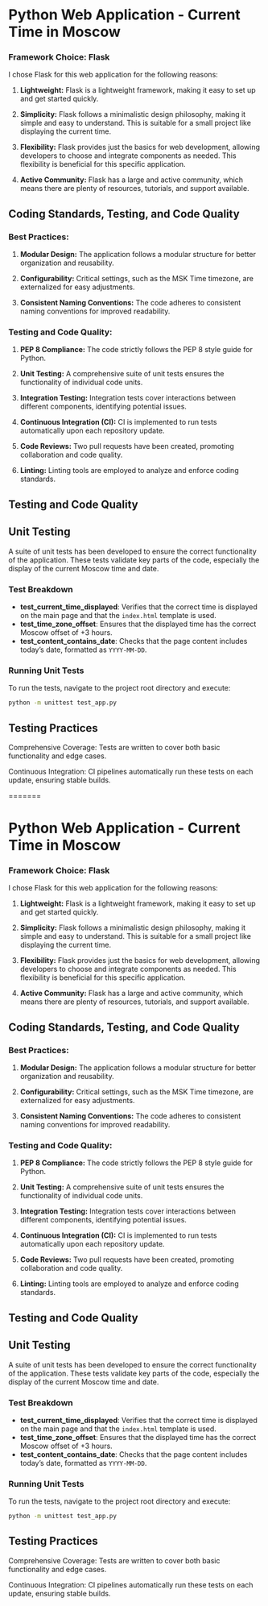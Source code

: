 # Python Web Application - Current Time in Moscow

### Framework Choice: Flask

I chose Flask for this web application for the following reasons:

1. **Lightweight:** Flask is a lightweight framework, making it easy to set up and get started quickly.

2. **Simplicity:** Flask follows a minimalistic design philosophy, making it simple and easy to understand. This is suitable for a small project like displaying the current time.

3. **Flexibility:** Flask provides just the basics for web development, allowing developers to choose and integrate components as needed. This flexibility is beneficial for this specific application.

4. **Active Community:** Flask has a large and active community, which means there are plenty of resources, tutorials, and support available.


## Coding Standards, Testing, and Code Quality

### Best Practices:

1. **Modular Design:** The application follows a modular structure for better organization and reusability.

2. **Configurability:** Critical settings, such as the MSK Time timezone, are externalized for easy adjustments.

3. **Consistent Naming Conventions:** The code adheres to consistent naming conventions for improved readability.

### Testing and Code Quality:

1. **PEP 8 Compliance:** The code strictly follows the PEP 8 style guide for Python.

2. **Unit Testing:** A comprehensive suite of unit tests ensures the functionality of individual code units.

3. **Integration Testing:** Integration tests cover interactions between different components, identifying potential issues.

4. **Continuous Integration (CI):** CI is implemented to run tests automatically upon each repository update.

5. **Code Reviews:** Two pull requests have been created, promoting collaboration and code quality.

6. **Linting:** Linting tools are employed to analyze and enforce coding standards.

## Testing and Code Quality

## Unit Testing

A suite of unit tests has been developed to ensure the correct functionality of the application. These tests validate key parts of the code, especially the display of the current Moscow time and date.

### Test Breakdown
- **test_current_time_displayed**: Verifies that the correct time is displayed on the main page and that the `index.html` template is used.
- **test_time_zone_offset**: Ensures that the displayed time has the correct Moscow offset of +3 hours.
- **test_content_contains_date**: Checks that the page content includes today’s date, formatted as `YYYY-MM-DD`.

### Running Unit Tests
To run the tests, navigate to the project root directory and execute:
```bash
python -m unittest test_app.py
```

## Testing Practices
Comprehensive Coverage: Tests are written to cover both basic functionality and edge cases.

Continuous Integration: CI pipelines automatically run these tests on each update, ensuring stable builds.

=======

# Python Web Application - Current Time in Moscow

### Framework Choice: Flask

I chose Flask for this web application for the following reasons:

1. **Lightweight:** Flask is a lightweight framework, making it easy to set up and get started quickly.

2. **Simplicity:** Flask follows a minimalistic design philosophy, making it simple and easy to understand. This is suitable for a small project like displaying the current time.

3. **Flexibility:** Flask provides just the basics for web development, allowing developers to choose and integrate components as needed. This flexibility is beneficial for this specific application.

4. **Active Community:** Flask has a large and active community, which means there are plenty of resources, tutorials, and support available.


## Coding Standards, Testing, and Code Quality

### Best Practices:

1. **Modular Design:** The application follows a modular structure for better organization and reusability.

2. **Configurability:** Critical settings, such as the MSK Time timezone, are externalized for easy adjustments.

3. **Consistent Naming Conventions:** The code adheres to consistent naming conventions for improved readability.

### Testing and Code Quality:

1. **PEP 8 Compliance:** The code strictly follows the PEP 8 style guide for Python.

2. **Unit Testing:** A comprehensive suite of unit tests ensures the functionality of individual code units.

3. **Integration Testing:** Integration tests cover interactions between different components, identifying potential issues.

4. **Continuous Integration (CI):** CI is implemented to run tests automatically upon each repository update.

5. **Code Reviews:** Two pull requests have been created, promoting collaboration and code quality.

6. **Linting:** Linting tools are employed to analyze and enforce coding standards.

## Testing and Code Quality

## Unit Testing

A suite of unit tests has been developed to ensure the correct functionality of the application. These tests validate key parts of the code, especially the display of the current Moscow time and date.

### Test Breakdown
- **test_current_time_displayed**: Verifies that the correct time is displayed on the main page and that the `index.html` template is used.
- **test_time_zone_offset**: Ensures that the displayed time has the correct Moscow offset of +3 hours.
- **test_content_contains_date**: Checks that the page content includes today’s date, formatted as `YYYY-MM-DD`.

### Running Unit Tests
To run the tests, navigate to the project root directory and execute:
```bash
python -m unittest test_app.py
```

## Testing Practices
Comprehensive Coverage: Tests are written to cover both basic functionality and edge cases.

Continuous Integration: CI pipelines automatically run these tests on each update, ensuring stable builds.
